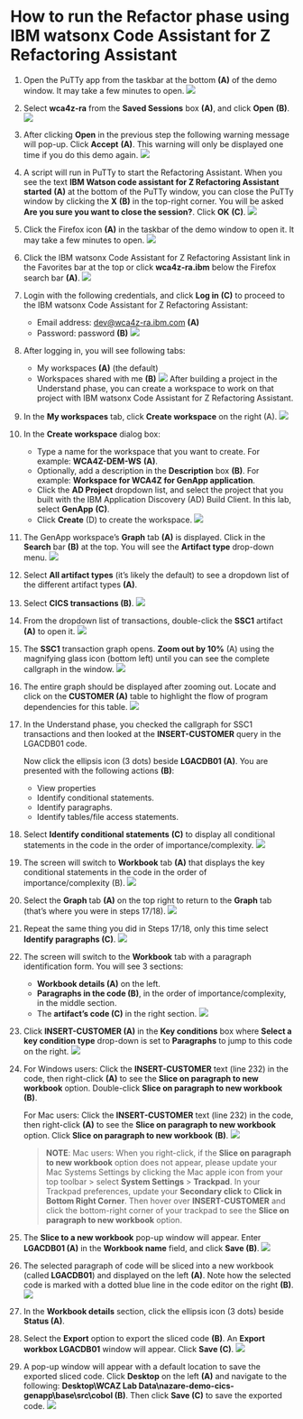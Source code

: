 # How to run the Refactor phase using IBM watsonx Code Assistant for Z Refactoring Assistant

1. Open the PuTTy app from the taskbar at the bottom **(A)** of the demo window. It may take a few minutes to open.
   ![](images/openPutty.png)
2. Select **wca4z-ra** from the **Saved Sessions** box **(A)**, and click **Open** **(B)**.
   ![](images/savedsessions.png)
3. After clicking **Open** in the previous step the following warning message will pop-up. Click **Accept** **(A)**. This warning will only be displayed one time if you do this demo again.
   ![](images/puttywarning.png)
4. A script will run in PuTTy to start the Refactoring Assistant. When you see the text **IBM Watson code assistant for Z Refactoring Assistant started** **(A)** at the bottom of the PuTTy window, you can close the PuTTy window by clicking the **X** **(B)** in the top-right corner. You will be asked **Are you sure you want to close the session?**. Click **OK** **(C)**.
   ![](images/closeputty.png)
5. Click the Firefox icon **(A)** in the taskbar of the demo window to open it. It may take a few minutes to open.
   ![](images/openfirefox.png)
6. Click the IBM watsonx Code Assistant for Z Refactoring Assistant link in the Favorites bar at the top or click **wca4z-ra.ibm** below the Firefox search bar **(A)**.
   ![](images/openfirefox2.png)
7. Login with the following credentials, and click **Log in** **(C)** to proceed to the IBM watsonx Code Assistant for Z Refactoring Assistant:
   - Email address: dev@wca4z-ra.ibm.com **(A)**
   - Password: password **(B)**
  ![](images/wcaralogin.png)
8. After logging in, you will see following tabs:
    - My workspaces **(A)** (the default)
    - Workspaces shared with me **(B)**
  ![](images/myworkspaces.png)
  After building a project in the Understand phase, you can create a workspace to work on that project with IBM watsonx Code Assistant for Z Refactoring Assistant.
9. In the **My workspaces** tab, click **Create workspace** on the right (A).
    ![](images/createworkspace.png)
10. In the **Create workspace** dialog box:
    - Type a name for the workspace that you want to create. For example: **WCA4Z-DEM-WS** **(A)**.
    - Optionally, add a description in the **Description** box **(B)**. For example: **Workspace for WCA4Z for GenApp application**.
    - Click the **AD Project** dropdown list, and select the project that you built with the IBM Application Discovery (AD) Build Client. In this lab, select **GenApp** **(C)**. 
    - Click **Create** (D) to create the workspace.
    ![](images/createworkspace2.png)
11. The GenApp workspace’s **Graph** tab **(A)** is displayed. Click in the **Search** bar **(B)** at the top. You will see the **Artifact type** drop-down menu.
    ![](images/artifacttype.png)
12. Select **All artifact types** (it’s likely the default) to see a dropdown list of the different artifact types **(A)**.
13. Select **CICS transactions (B)**.
    ![](images/selectcics.png)
14. From the dropdown list of transactions, double-click the **SSC1** artifact **(A)** to open it.
    ![](images/openssc1.png)
15. The **SSC1** transaction graph opens. **Zoom out by 10%** (A) using the magnifying glass icon (bottom left) until you can see the complete callgraph in the window.
    ![](images/zoomoutssc1.png)
16. The entire graph should be displayed after zooming out. Locate and click on the **CUSTOMER (A)** table to highlight the flow of program dependencies for this table.
    ![](images/customertable.png)
17. In the Understand phase, you checked the callgraph for SSC1 transactions and then looked at the **INSERT-CUSTOMER** query in the LGACDB01 code.
    
    Now click the ellipsis icon (3 dots) beside **LGACDB01 (A)**. You are presented with the following actions **(B)**:
    - View properties
    - Identify conditional statements.
    - Identify paragraphs. 
    - Identify tables/file access statements. 
18. Select **Identify conditional statements** **(C)** to display all conditional statements in the code in the order of importance/complexity.
    ![](images/identifycondstatements.png)
19. The screen will switch to **Workbook** tab **(A)** that displays the key conditional statements in the code in the order of importance/complexity (B).
    ![](images/workbooktab.png)
20. Select the **Graph** tab **(A)** on the top right to return to the **Graph** tab (that’s where you were in steps 17/18).
    ![](images/graphtab.png)
21. Repeat the same thing you did in Steps 17/18, only this time select **Identify paragraphs (C)**.
    ![](images/identityparagraphs.png)
22. The screen will switch to the **Workbook** tab with a paragraph identification form.
    You will see 3 sections:
    - **Workbook details (A)** on the left.
    - **Paragraphs in the code (B)**, in the order of importance/complexity, in the middle section.
    - The **artifact’s code (C)** in the right section.
  ![](images/workbooktab2.png)
23. Click **INSERT-CUSTOMER (A)** in the **Key conditions** box where **Select a key condition type** drop-down is set to **Paragraphs** to jump to this code on the right.
    ![](images/insert-customer.png)
24. For Windows users: Click the **INSERT-CUSTOMER** text (line 232) in the code, then right-click **(A)** to see the **Slice on paragraph to new workbook** option. Double-click **Slice on paragraph to new workbook** **(B)**.
    
    For Mac users: Click the **INSERT-CUSTOMER** text (line 232) in the code, then right-click **(A)** to see the **Slice on paragraph to new workbook** option. Click **Slice on paragraph to new workbook** **(B)**.
    ![](images/sliceon.png)
    > **NOTE**: Mac users: When you right-click, if the **Slice on paragraph to new workbook** option does not appear, please update your Mac Systems Settings by clicking the Mac apple icon from your top toolbar > select **System Settings** > **Trackpad**. In your Trackpad preferences, update your **Secondary click** to **Click in Bottom Right Corner**. Then hover over **INSERT-CUSTOMER** and click the bottom-right corner of your trackpad to see the **Slice on paragraph to new workbook** option.
25. The **Slice to a new workbook** pop-up window will appear. Enter **LGACDB01 (A)** in the **Workbook name** field, and click **Save (B)**.
    ![](images/sliceto2.png)
26. The selected paragraph of code will be sliced into a new workbook (called **LGACDB01**) and displayed on the left **(A)**. Note how the selected code is marked with a dotted blue line in the code editor on the right **(B)**.
    ![](images/sliceto3.png)
27. In the **Workbook details** section, click the ellipsis icon (3 dots) beside **Status (A)**.
28. Select the **Export** option to export the sliced code **(B)**. An **Export workbox LGACDB01** window will appear. Click **Save (C)**.
    ![](images/savesliceon.png)
29. A pop-up window will appear with a default location to save the exported sliced code. Click **Desktop** on the left **(A)** and navigate to the following: **Desktop\WCAZ Lab Data\nazare-demo-cics-genapp\base\src\cobol (B)**. Then click **Save (C)** to save the exported code.
    ![](images/savesliceon2.png)

   

